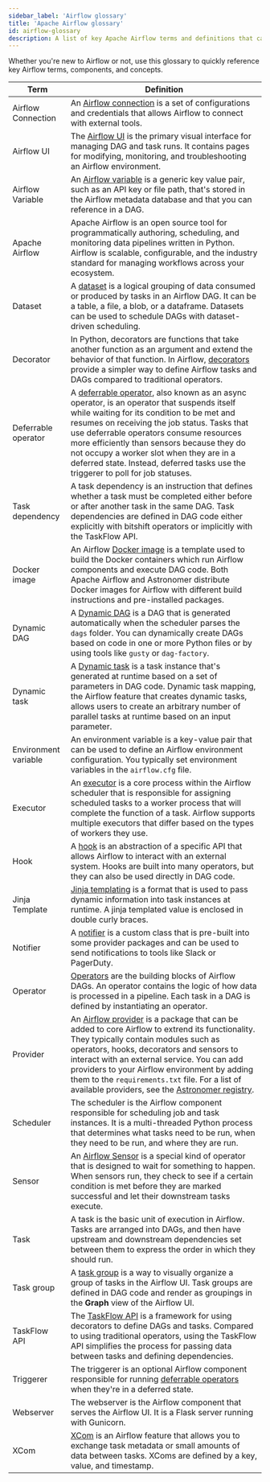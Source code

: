 ```yaml
---
sidebar_label: 'Airflow glossary'
title: 'Apache Airflow glossary'
id: airflow-glossary
description: A list of key Apache Airflow terms and definitions that can help you learn important concepts.
---
```


Whether you're new to Airflow or not, use this glossary to quickly reference key Airflow terms, components, and concepts.

| Term | Definition |
|------|-------------|
| Airflow Connection| An [Airflow connection](connections.md) is a set of configurations and credentials that allows Airflow to connect with external tools. |
| Airflow UI| The [Airflow UI](airflow-ui.md) is the primary visual interface for managing DAG and task runs. It contains pages for modifying, monitoring, and troubleshooting an Airflow environment. |
| Airflow Variable| An [Airflow variable](airflow-variables.md) is a generic key value pair, such as an API key or file path, that's stored in the Airflow metadata database and that you can reference in a DAG. |
| Apache Airflow | Apache Airflow is an open source tool for programmatically authoring, scheduling, and monitoring data pipelines written in Python. Airflow is scalable, configurable, and the industry standard for managing workflows across your ecosystem. |
| Dataset| A [dataset](airflow-datasets.md) is a logical grouping of data consumed or produced by tasks in an Airflow DAG. It can be a table, a file, a blob, or a dataframe. Datasets can be used to schedule DAGs with dataset-driven scheduling. |
| Decorator| In Python, decorators are functions that take another function as an argument and extend the behavior of that function. In Airflow, [decorators](airflow-decorators.md) provide a simpler way to define Airflow tasks and DAGs compared to traditional operators. |
| Deferrable operator | A [deferrable operator](deferrable-operators.md), also known as an async operator, is an operator that suspends itself while waiting for its condition to be met and resumes on receiving the job status. Tasks that use deferrable operators consume resources more efficiently than sensors because they do not occupy a worker slot when they are in a deferred state. Instead, deferred tasks use the triggerer to poll for job statuses. |
| Task dependency| A task dependency is an instruction that defines whether a task must be completed either before or after another task in the same DAG. Task dependencies are defined in DAG code either explicitly with bitshift operators or implicitly with the TaskFlow API.  |
| Docker image| An Airflow [Docker image](https://www.techtarget.com/searchitoperations/definition/Docker-image) is a template used to build the Docker containers which run Airflow components and execute DAG code. Both Apache Airflow and Astronomer distribute Docker images for Airflow with different build instructions and pre-installed packages. |
| Dynamic DAG | A [Dynamic DAG](dynamically-generating-dags.md) is a DAG that is generated automatically when the scheduler parses the `dags` folder. You can dynamically create DAGs based on code in one or more Python files or by using tools like `gusty` or `dag-factory`.  |
| Dynamic task | A [Dynamic task](dynamic-tasks.md#dynamic-task-concepts) is a task instance that's generated at runtime based on a set of parameters in DAG code. Dynamic task mapping, the Airflow feature that creates dynamic tasks, allows users to create an arbitrary number of parallel tasks at runtime based on an input parameter. |
| Environment variable| An environment variable is a key-value pair that can be used to define an Airflow environment configuration. You typically set environment variables in the `airflow.cfg` file. |
| Executor| An [executor](airflow-executors-explained.md) is a core process within the Airflow scheduler that is responsible for assigning scheduled tasks to a worker process that will complete the function of a task. Airflow supports multiple executors that differ based on the types of workers they use. |
| Hook| A [hook](what-is-a-hook.md) is an abstraction of a specific API that allows Airflow to interact with an external system. Hooks are built into many operators, but they can also be used directly in DAG code. |
| Jinja Template| [Jinja templating](https://airflow.apache.org/docs/apache-airflow/stable/core-concepts/operators.html#jinja-templating) is a format that is used to pass dynamic information into task instances at runtime. A jinja templated value is enclosed in double curly braces. |
| Notifier| A [notifier](error-notifications-in-airflow#notifiers) is a custom class that is pre-built into some provider packages and can be used to send notifications to tools like Slack or PagerDuty. |
| Operator| [Operators](what-is-an-operator) are the building blocks of Airflow DAGs. An operator contains the logic of how data is processed in a pipeline. Each task in a DAG is defined by instantiating an operator. |
| Provider | An [Airflow provider](https://airflow.apache.org/docs/apache-airflow-providers/) is a package that can be added to core Airflow to extrend its functionality. They typically contain modules such as operators, hooks, decorators and sensors to interact with an external service. You can add providers to your Airflow environment by adding them to the `requirements.txt` file. For a list of available providers, see the [Astronomer registry](https://registry.astronomer.io/providers). |
| Scheduler| The scheduler is the Airflow component responsible for scheduling job and task instances. It is a multi-threaded Python process that determines what tasks need to be run, when they need to be run, and where they are run. |
| Sensor| An [Airflow Sensor](what-is-a-sensor.md) is a special kind of operator that is designed to wait for something to happen. When sensors run, they check to see if a certain condition is met before they are marked successful and let their downstream tasks execute. |
| Task| A task is the basic unit of execution in Airflow. Tasks are arranged into DAGs, and then have upstream and downstream dependencies set between them to express the order in which they should run. |
| Task group| A [task group](task-groups.md) is a way to visually organize a group of tasks in the Airflow UI. Task groups are defined in DAG code and render as groupings in the **Graph** view of the Airflow UI.  |
| TaskFlow API| The [TaskFlow API](dags.md#writing-dags-with-the-taskflow-api) is a framework for using decorators to define DAGs and tasks. Compared to using traditional operators, using the TaskFlow API simplifies the process for passing data between tasks and defining dependencies. |
| Triggerer| The triggerer is an optional Airflow component responsible for running [deferrable operators](deferrable-operators.md#terms-and-concepts) when they're in a deferred state. |
| Webserver| The webserver is the Airflow component that serves the Airflow UI. It is a Flask server running with Gunicorn. |
| XCom| [XCom](airflow-passing-data-between-tasks.md#xcom) is an Airflow feature that allows you to exchange task metadata or small amounts of data between tasks. XComs are defined by a key, value, and timestamp. |
